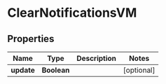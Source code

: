 

# ClearNotificationsVM


## Properties

| Name | Type | Description | Notes |
|------------ | ------------- | ------------- | -------------|
|**update** | **Boolean** |  |  [optional] |



